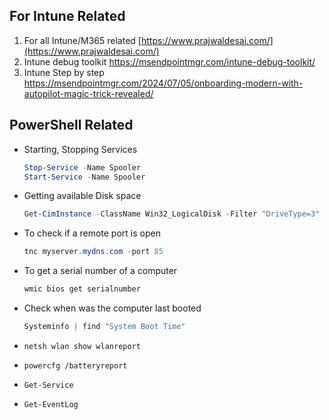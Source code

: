 ## For Intune Related

1. For all Intune/M365 related [https://www.prajwaldesai.com/](https://www.prajwaldesai.com/)
2. Intune debug toolkit <https://msendpointmgr.com/intune-debug-toolkit/>
3. Intune Step by step <https://msendpointmgr.com/2024/07/05/onboarding-modern-with-autopilot-magic-trick-revealed/>


## PowerShell Related

- Starting, Stopping Services

  ```powershell
  Stop-Service -Name Spooler
  Start-Service -Name Spooler
  ```

- Getting available Disk space

    ```powershell
    Get-CimInstance -ClassName Win32_LogicalDisk -Filter "DriveType=3"
    ```

- To check if a remote port is open

    ``` powershell
    tnc myserver.mydns.com -port 85
    ```

- To get a serial number of a computer

    ```powershell
    wmic bios get serialnumber
    ```

- Check when was the computer last booted

    ```powershell
    Systeminfo | find "System Boot Time"
    ```

- `netsh wlan show wlanreport`

- `powercfg /batteryreport`

- `Get-Service`

- `Get-EventLog`